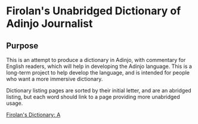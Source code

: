 # Firolan's Unabridged Dictionary of Adinjo Journalist

## Purpose

This is an attempt to produce a dictionary in Adinjo, with commentary for English readers, which will help in developing the Adinjo language. This is a long-term project to help develop the language, and is intended for people who want a more immersive dictionary.

Dictionary listing pages are sorted by their initial letter, and are an abridged listing, but each word should link to a page providing more unabridged usage.

[Firolan's Dictionary: A](_firolan_a.md)


